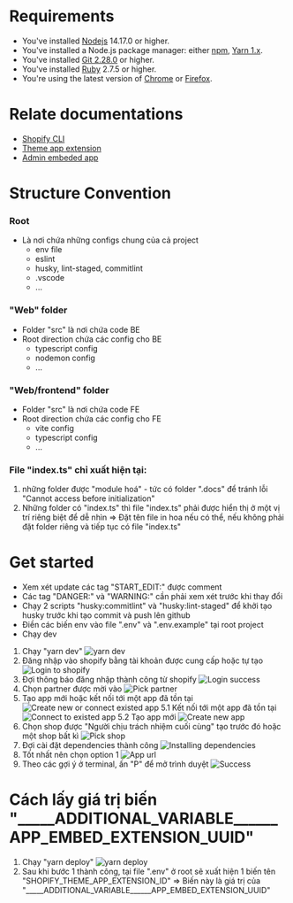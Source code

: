 # Requirements
  - You've installed [Nodejs](https://nodejs.org/en/download/) 14.17.0 or higher.
  - You've installed a Node.js package manager: either [npm](https://docs.npmjs.com/getting-started), [Yarn 1.x](https://classic.yarnpkg.com/lang/en/docs/install/#mac-stable).
  - You've installed [Git 2.28.0](https://git-scm.com/) or higher.
  - You've installed [Ruby](https://www.ruby-lang.org/en/documentation/installation/) 2.7.5 or higher.
  - You're using the latest version of [Chrome](https://www.google.com/chrome/) or [Firefox](https://www.mozilla.org/vi/).

# Relate documentations
  - [Shopify CLI](https://shopify.dev/docs/apps/tools/cli)
  - [Theme app extension](https://shopify.dev/docs/apps/online-store/theme-app-extensions/)
  - [Admin embeded app](https://shopify.dev/docs/apps/getting-started/create)

# Structure Convention
### Root
  - Là nơi chứa những configs chung của cả project 
    - env file
    - eslint
    - husky, lint-staged, commitlint
    - .vscode
    - ...

### "Web" folder
  - Folder "src" là nơi chứa code BE
  - Root direction chứa các config cho BE
    - typescript config
    - nodemon config
    - ...

### "Web/frontend" folder
  - Folder "src" là nơi chứa code FE
  - Root direction chứa các config cho FE
    - vite config
    - typescript config
    - ...

### File "index.ts" chỉ xuất hiện tại:
  1. những folder được "module hoá" - tức có folder ".docs" để tránh lỗi "Cannot access before initialization"
  2. Những folder có "index.ts" thì file "index.ts" phải được hiển thị ở một vị trí riêng biệt để dễ nhìn => Đặt tên file in hoa nếu có thể, nếu không phải đặt folder riêng và tiếp tục có file "index.ts"

# Get started
- Xem xét update các tag "START_EDIT:" được comment
- Các tag "DANGER:" và "WARNING:" cần phải xem xét trước khi thay đổi
- Chạy 2 scripts "husky:commitlint" và "husky:lint-staged" để khởi tạo husky trước khi tạo commit và push lên github
- Điền các biến env vào file ".env" và ".env.example" tại root project
- Chạy dev
1. Chạy "yarn dev" ![yarn dev](./images/yarn-dev.png)
2. Đăng nhập vào shopify bằng tài khoản được cung cấp hoặc tự tạo ![Login to shopify](./images/shopify_login_page.png)
3. Đợi thông báo đăng nhập thành công từ shopify ![Login success](./images/shopify_login_success.png)
4. Chọn partner được mời vào ![Pick partner](./images/pick_partner.png)
5. Tạo app mới hoặc kết nối tới một app đã tồn tại ![Create new or connect existed app](./images/create_or_connect_app.png)
  5.1 Kết nối tới một app đã tồn tại ![Connect to existed app](./images/connect_to_existed_app.png)
  5.2 Tạo app mới ![Create new app](./images/create_new_app.png)
6. Chọn shop được "Người chịu trách nhiệm cuối cùng" tạo trước đó hoặc một shop bất kì ![Pick shop](./images/pick_shop.png)
7. Đợi cài đặt dependencies thành công ![Installing dependencies](./images/installing_dependencies.png)
8. Tốt nhất nên chọn option 1 ![App url](./images/app_url.png)
9. Theo các gợi ý ở terminal, ấn "P" để mở trình duyệt ![Success](./images/success.png)

# Cách lấy giá trị biến "_____ADDITIONAL_VARIABLE______APP_EMBED_EXTENSION_UUID"
1. Chạy "yarn deploy" ![yarn deploy](./images/yarn-deploy.png) 
2. Sau khi bước 1 thành công, tại file ".env" ở root sẽ xuất hiện 1 biến tên "SHOPIFY_THEME_APP_EXTENSION_ID" => Biến này là giá trị của "_____ADDITIONAL_VARIABLE______APP_EMBED_EXTENSION_UUID"